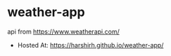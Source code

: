 # weather-app
api from https://www.weatherapi.com/

- Hosted At: https://harshirh.github.io/weather-app/
